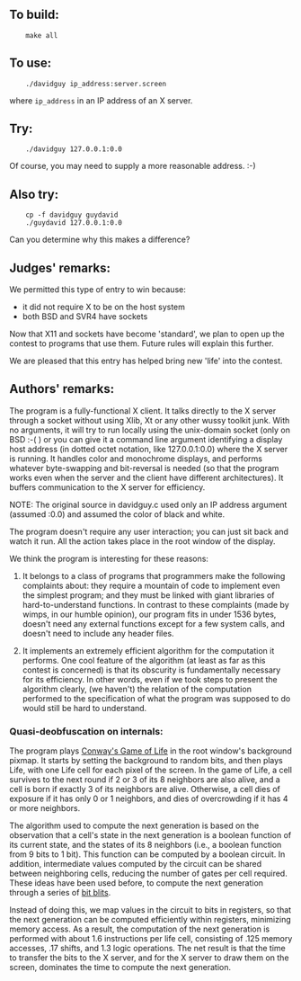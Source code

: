 ## To build:

``` <!---sh-->
    make all
```


## To use:

``` <!---sh-->
    ./davidguy ip_address:server.screen
```

where `ip_address` in an IP address of an X server.


## Try:

``` <!---sh-->
    ./davidguy 127.0.0.1:0.0
```

Of course, you may need to supply a more reasonable address.  :-)

## Also try:

``` <!---sh-->
    cp -f davidguy guydavid
    ./guydavid 127.0.0.1:0.0
```

Can you determine why this makes a difference?


## Judges' remarks:

We permitted this type of entry to win because:

- it did not require X to be on the host system
- both BSD and SVR4 have sockets

Now that X11 and sockets have become 'standard', we plan to open
up the contest to programs that use them.  Future rules will
explain this further.

We are pleased that this entry has helped bring new 'life' into
the contest.


## Authors' remarks:

The program is a fully-functional X client.  It talks directly to
the X server through a socket without using Xlib, Xt or any other
wussy toolkit junk.  With no arguments, it will try to run
locally using the unix-domain socket (only on BSD :-( ) or you can
give it a command line argument identifying a display host address
(in dotted octet notation, like 127.0.0.1:0.0) where the X server
is running.  It handles color and monochrome displays, and
performs whatever byte-swapping and bit-reversal is needed (so
that the program works even when the server and the client have
different architectures).  It buffers communication to the X
server for efficiency.

NOTE: The original source in davidguy.c used only an IP address
argument (assumed :0.0) and assumed the color of black
and white.

The program doesn't require any user interaction; you can just sit
back and watch it run.  All the action takes place in the root
window of the display.

We think the program is interesting for these reasons:

1. It belongs to a class of programs that programmers make the following
complaints about:  they require a mountain of code to implement even the
simplest program; and they must be linked with giant libraries of
hard-to-understand functions.  In contrast to these complaints (made by wimps,
in our humble opinion), our program fits in under 1536 bytes, doesn't need any
external functions except for a few system calls, and doesn't need to include
any header files.

2. It implements an extremely efficient algorithm for the computation it
performs.  One cool feature of the algorithm (at least as far as this contest is
concerned) is that its obscurity is fundamentally necessary for its efficiency.
In other words, even if we took steps to present the algorithm clearly, (we
haven't) the relation of the computation performed to the specification of what
the program was supposed to do would still be hard to understand.

### Quasi-deobfuscation on internals:

The program plays [Conway's Game of
Life](https://en.wikipedia.org/wiki/Conway%27s_Game_of_Life) in the root window's
background pixmap.  It starts by setting the background to random
bits, and then plays Life, with one Life cell for each pixel of the
screen.  In the game of Life, a cell survives to the next round if
2 or 3 of its 8 neighbors are also alive, and a cell is born if
exactly 3 of its neighbors are alive.  Otherwise, a cell dies of
exposure if it has only 0 or 1 neighbors, and dies of overcrowding
if it has 4 or more neighbors.

The algorithm used to compute the next generation is based on the
observation that a cell's state in the next generation is a boolean
function of its current state, and the states of its 8 neighbors
(i.e., a boolean function from 9 bits to 1 bit).  This function can
be computed by a boolean circuit.  In addition, intermediate values
computed by the circuit can be shared between neighboring cells,
reducing the number of gates per cell required.  These ideas
have been used before, to compute the next generation through a
series of [bit blits](https://en.wikipedia.org/wiki/Bit_blit).

Instead of doing this, we map values in the circuit to bits in registers, so
that the next generation can be computed efficiently within registers,
minimizing memory access.  As a result, the computation of the next generation
is performed with about 1.6 instructions per life cell, consisting of .125
memory accesses, .17 shifts, and 1.3 logic operations.  The net result is that
the time to transfer the bits to the X server, and for the X server to draw them
on the screen, dominates the time to compute the next generation.


<!--

    Copyright © 1984-2024 by Landon Curt Noll. All Rights Reserved.

    You are free to share and adapt this file under the terms of this license:

        Creative Commons Attribution-ShareAlike 4.0 International (CC BY-SA 4.0)

    For more information, see:

        https://creativecommons.org/licenses/by-sa/4.0/

-->
